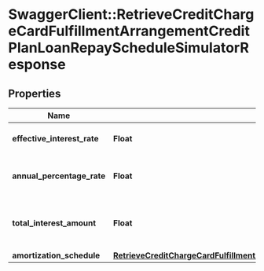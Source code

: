 # SwaggerClient::RetrieveCreditChargeCardFulfillmentArrangementCreditPlanLoanRepayScheduleSimulatorResponse

## Properties
Name | Type | Description | Notes
------------ | ------------- | ------------- | -------------
**effective_interest_rate** | **Float** | Effective interest rate. | [optional] 
**annual_percentage_rate** | **Float** | Applicable Annual Percentage Rate | [optional] 
**total_interest_amount** | **Float** | Total interest amount on checking account | [optional] 
**amortization_schedule** | [**RetrieveCreditChargeCardFulfillmentArrangementCreditPlanLoanRepayScheduleSimulatorResponseAmortizationSchedule**](RetrieveCreditChargeCardFulfillmentArrangementCreditPlanLoanRepayScheduleSimulatorResponseAmortizationSchedule.md) |  | [optional] 

